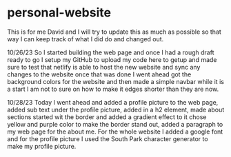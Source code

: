 # personal-website
This is for me David and I will try to update this as much as possible so that way I can keep track of what I did do and changed out.

10/26/23
So I started building the web page and once I had a rough draft ready to go I setup my GitHub to upload my code here to getup and made sure to test that netlify is able to host the new website and sync any changes to the website once that was done I went ahead got the 
background colors for the website and then made a simple navbar while it is a start I am not to sure on how to make it edges shorter than they are now.

10/28/23
Today I went ahead and added a profile picture to the web page, added sub text under the profile picture, added in a h2 element, made about sections started wit the border and added a gradient effect to it chose yellow and purple color to make the border stand out,
added a paragraph to my web page for the about me. For the whole website I added a google font and for the profile picture I used the South Park character generator to make my profile picture.
